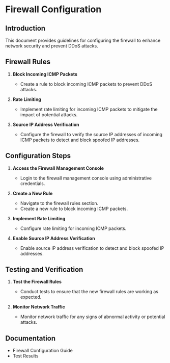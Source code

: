 # Firewall Configuration

## Introduction

This document provides guidelines for configuring the firewall to enhance network security and prevent DDoS attacks.

## Firewall Rules

1. **Block Incoming ICMP Packets**
   - Create a rule to block incoming ICMP packets to prevent DDoS attacks.

2. **Rate Limiting**
   - Implement rate limiting for incoming ICMP packets to mitigate the impact of potential attacks.

3. **Source IP Address Verification**
   - Configure the firewall to verify the source IP addresses of incoming ICMP packets to detect and block spoofed IP addresses.

## Configuration Steps

1. **Access the Firewall Management Console**
   - Login to the firewall management console using administrative credentials.

2. **Create a New Rule**
   - Navigate to the firewall rules section.
   - Create a new rule to block incoming ICMP packets.

3. **Implement Rate Limiting**
   - Configure rate limiting for incoming ICMP packets.

4. **Enable Source IP Address Verification**
   - Enable source IP address verification to detect and block spoofed IP addresses.

## Testing and Verification

1. **Test the Firewall Rules**
   - Conduct tests to ensure that the new firewall rules are working as expected.

2. **Monitor Network Traffic**
   - Monitor network traffic for any signs of abnormal activity or potential attacks.

## Documentation

- Firewall Configuration Guide
- Test Results